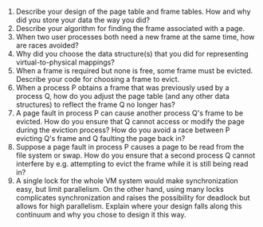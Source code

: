 1. Describe your design of the page table and frame tables. How and why did you store your data the way you did?
2. Describe your algorithm for finding the frame associated with a page.
3. When two user processes both need a new frame at the same time, how are races avoided?
4. Why did you choose the data structure(s) that you did for representing virtual-to-physical mappings?
5. When a frame is required but none is free, some frame must be evicted.  Describe your code for choosing a frame to evict.
6. When a process P obtains a frame that was previously used by a process Q, how do you adjust the page table (and any other data structures) to reflect the frame Q no longer has?
7. A page fault in process P can cause another process Q's frame to be evicted.  How do you ensure that Q cannot access or modify the page during the eviction process?  How do you avoid a race between P evicting Q's frame and Q faulting the page back in?
8. Suppose a page fault in process P causes a page to be read from the file system or swap.  How do you ensure that a second process Q cannot interfere by e.g. attempting to evict the frame while it is still being read in?
9. A single lock for the whole VM system would make synchronization easy, but limit parallelism.  On the other hand, using many locks complicates synchronization and raises the possibility for deadlock but allows for high parallelism.  Explain where your design falls along this continuum and why you chose to design it this way.
